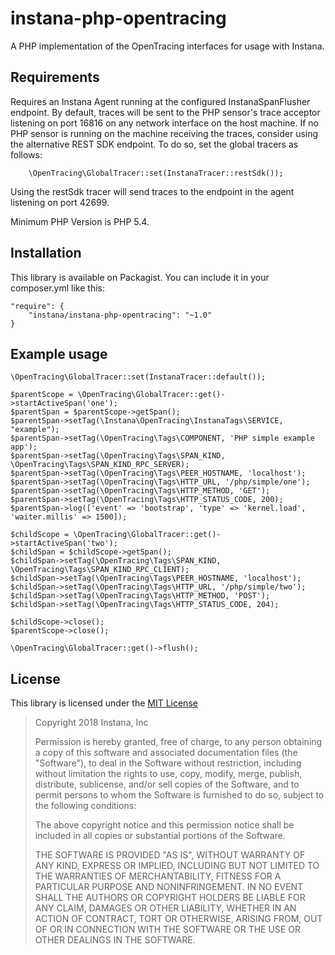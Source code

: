 # instana-php-opentracing

A PHP implementation of the OpenTracing interfaces for usage with Instana.

## Requirements

Requires an Instana Agent running at the configured  InstanaSpanFlusher  endpoint. By default, 
traces will be sent to the PHP sensor's trace acceptor listening on port 16816 on any network
interface on the host machine. If no PHP sensor is running on the machine receiving the traces, 
consider using the alternative REST SDK endpoint. To do so, set the global tracers as follows:

        \OpenTracing\GlobalTracer::set(InstanaTracer::restSdk());
        
Using the restSdk tracer will send traces to the endpoint in the agent listening on port 42699.

Minimum PHP Version is PHP 5.4.

## Installation

This library is available on Packagist. You can include it in your composer.yml like this:

    "require": {
        "instana/instana-php-opentracing": "~1.0"
    }

## Example usage

    \OpenTracing\GlobalTracer::set(InstanaTracer::default());

    $parentScope = \OpenTracing\GlobalTracer::get()->startActiveSpan('one');
    $parentSpan = $parentScope->getSpan();
    $parentSpan->setTag(\Instana\OpenTracing\InstanaTags\SERVICE, "example");
    $parentSpan->setTag(\OpenTracing\Tags\COMPONENT, 'PHP simple example app');
    $parentSpan->setTag(\OpenTracing\Tags\SPAN_KIND, \OpenTracing\Tags\SPAN_KIND_RPC_SERVER);
    $parentSpan->setTag(\OpenTracing\Tags\PEER_HOSTNAME, 'localhost');
    $parentSpan->setTag(\OpenTracing\Tags\HTTP_URL, '/php/simple/one');
    $parentSpan->setTag(\OpenTracing\Tags\HTTP_METHOD, 'GET');
    $parentSpan->setTag(\OpenTracing\Tags\HTTP_STATUS_CODE, 200);
    $parentSpan->log(['event' => 'bootstrap', 'type' => 'kernel.load', 'waiter.millis' => 1500]);

    $childScope = \OpenTracing\GlobalTracer::get()->startActiveSpan('two');
    $childSpan = $childScope->getSpan();
    $childSpan->setTag(\OpenTracing\Tags\SPAN_KIND, \OpenTracing\Tags\SPAN_KIND_RPC_CLIENT);
    $childSpan->setTag(\OpenTracing\Tags\PEER_HOSTNAME, 'localhost');
    $childSpan->setTag(\OpenTracing\Tags\HTTP_URL, '/php/simple/two');
    $childSpan->setTag(\OpenTracing\Tags\HTTP_METHOD, 'POST');
    $childSpan->setTag(\OpenTracing\Tags\HTTP_STATUS_CODE, 204);

    $childScope->close();
    $parentScope->close();

    \OpenTracing\GlobalTracer::get()->flush();
                
## License

This library is licensed under the [MIT License](https://opensource.org/licenses/MIT)

> Copyright 2018 Instana, Inc
>  
>  Permission is hereby granted, free of charge, to any person obtaining a copy of this software and associated documentation files (the "Software"), to deal in the Software without restriction, including without limitation the rights to use, copy, modify, merge, publish, distribute, sublicense, and/or sell copies of the Software, and to permit persons to whom the Software is furnished to do so, subject to the following conditions:
>  
>  The above copyright notice and this permission notice shall be included in all copies or substantial portions of the Software.
>  
>  THE SOFTWARE IS PROVIDED "AS IS", WITHOUT WARRANTY OF ANY KIND, EXPRESS OR IMPLIED, INCLUDING BUT NOT LIMITED TO THE WARRANTIES OF MERCHANTABILITY, FITNESS FOR A PARTICULAR PURPOSE AND NONINFRINGEMENT. IN NO EVENT SHALL THE AUTHORS OR COPYRIGHT HOLDERS BE LIABLE FOR ANY CLAIM, DAMAGES OR OTHER LIABILITY, WHETHER IN AN ACTION OF CONTRACT, TORT OR OTHERWISE, ARISING FROM, OUT OF OR IN CONNECTION WITH THE SOFTWARE OR THE USE OR OTHER DEALINGS IN THE SOFTWARE.